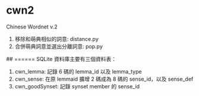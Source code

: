 # cwn2
Chinese Wordnet v.2
<ol>
<li>移除和萌典相似的詞意:
  distance.py
<li>合併萌典詞意並選出分離詞意:
  pop.py
</ol>
##
======
SQLite 資料庫主要有三個資料表：
<ol>
<li>cwn_lemma: 記錄 6 碼的 lemma_id 以及 lemma_type
<li>cwn_sense: 在原 lemmaid 擴增 2 碼成為 8 碼的 sense_id，以及 sense_def
<li>cwn_goodSynset: 記錄 synset member 的 sense_id
</ol>
